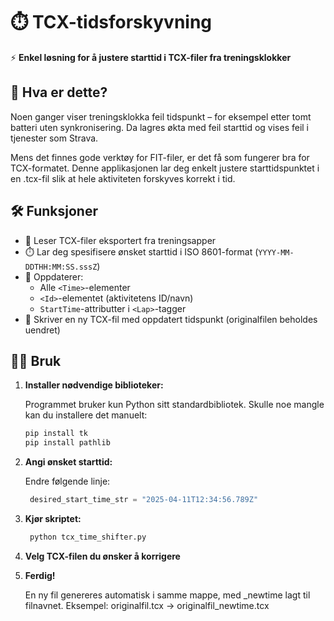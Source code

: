 # ⏱️ TCX-tidsforskyvning

⚡ **Enkel løsning for å justere starttid i TCX-filer fra treningsklokker**

## 📌 Hva er dette?

Noen ganger viser treningsklokka feil tidspunkt – for eksempel etter tomt batteri uten synkronisering. Da lagres økta med feil starttid og vises feil i tjenester som Strava.

Mens det finnes gode verktøy for FIT-filer, er det få som fungerer bra for TCX-formatet. Denne applikasjonen lar deg enkelt justere starttidspunktet i en .tcx-fil slik at hele aktiviteten forskyves korrekt i tid.

## 🛠️ Funksjoner

- 📂 Leser TCX-filer eksportert fra treningsapper
- ⏱️ Lar deg spesifisere ønsket starttid i ISO 8601-format (`YYYY-MM-DDTHH:MM:SS.sssZ`)
- 🔄 Oppdaterer:
  - Alle `<Time>`-elementer
  - `<Id>`-elementet (aktivitetens ID/navn)
  - `StartTime`-attributter i `<Lap>`-tagger
- 💾 Skriver en ny TCX-fil med oppdatert tidspunkt (originalfilen beholdes uendret)

## 🧑‍💻 Bruk

1. **Installer nødvendige biblioteker:**

   Programmet bruker kun Python sitt standardbibliotek. Skulle noe mangle kan du installere det manuelt:

   ```bash
   pip install tk
   pip install pathlib

2. **Angi ønsket starttid:**

   Endre følgende linje:
   ```python
    desired_start_time_str = "2025-04-11T12:34:56.789Z"

3. **Kjør skriptet:**
   ```bash
    python tcx_time_shifter.py

4. **Velg TCX-filen du ønsker å korrigere**

5. **Ferdig!**

    En ny fil genereres automatisk i samme mappe, med _newtime lagt til filnavnet. Eksempel:
    originalfil.tcx  →  originalfil_newtime.tcx

